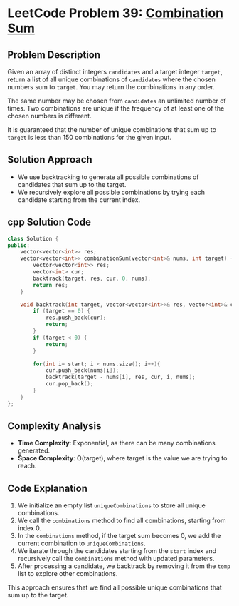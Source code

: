 # LeetCode Problem 39: [Combination Sum](https://leetcode.com/problems/combination-sum/)

## Problem Description
Given an array of distinct integers `candidates` and a target integer `target`, return a list of all unique combinations of `candidates` where the chosen numbers sum to `target`. You may return the combinations in any order.

The same number may be chosen from `candidates` an unlimited number of times. Two combinations are unique if the frequency of at least one of the chosen numbers is different.

It is guaranteed that the number of unique combinations that sum up to `target` is less than 150 combinations for the given input.

## Solution Approach
- We use backtracking to generate all possible combinations of candidates that sum up to the target.
- We recursively explore all possible combinations by trying each candidate starting from the current index.

## cpp Solution Code

```cpp
class Solution {
public:
    vector<vector<int>> res;
    vector<vector<int>> combinationSum(vector<int>& nums, int target) {
        vector<vector<int>> res;
        vector<int> cur;
        backtrack(target, res, cur, 0, nums);
        return res;
    }

    void backtrack(int target, vector<vector<int>>& res, vector<int>& cur, int start, vector<int>& nums) {
        if (target == 0) {
            res.push_back(cur);
            return;
        }
        if (target < 0) {
            return;
        }

        for(int i= start; i < nums.size(); i++){
            cur.push_back(nums[i]);
            backtrack(target - nums[i], res, cur, i, nums);
            cur.pop_back();
        }
    }
};
```

## Complexity Analysis
- **Time Complexity**: Exponential, as there can be many combinations generated.
- **Space Complexity**: O(target), where target is the value we are trying to reach.

## Code Explanation
1. We initialize an empty list `uniqueCombinations` to store all unique combinations.
2. We call the `combinations` method to find all combinations, starting from index 0.
3. In the `combinations` method, if the target sum becomes 0, we add the current combination to `uniqueCombinations`.
4. We iterate through the candidates starting from the `start` index and recursively call the `combinations` method with updated parameters.
5. After processing a candidate, we backtrack by removing it from the `temp` list to explore other combinations.

This approach ensures that we find all possible unique combinations that sum up to the target.
